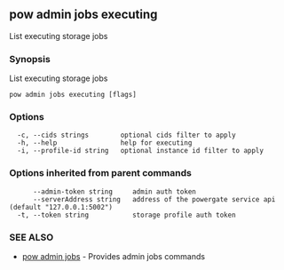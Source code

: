 ## pow admin jobs executing

List executing storage jobs

### Synopsis

List executing storage jobs

```
pow admin jobs executing [flags]
```

### Options

```
  -c, --cids strings        optional cids filter to apply
  -h, --help                help for executing
  -i, --profile-id string   optional instance id filter to apply
```

### Options inherited from parent commands

```
      --admin-token string     admin auth token
      --serverAddress string   address of the powergate service api (default "127.0.0.1:5002")
  -t, --token string           storage profile auth token
```

### SEE ALSO

* [pow admin jobs](pow_admin_jobs.md)	 - Provides admin jobs commands

